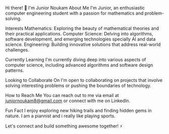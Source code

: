 Hi there! 👋 I'm Junior Noukam
About Me
I'm Junior, an enthusiastic computer engineering student with a passion for mathematics and problem-solving.

Interests
Mathematics: Exploring the beauty of mathematical theories and their practical applications.
Computer Science: Delving into algorithms, software development, and emerging technologies specially AI and data science.
Engineering: Building innovative solutions that address real-world challenges.

Currently Learning
I'm currently diving deep into various aspects of computer science, including advanced algorithms and software design patterns.

Looking to Collaborate On
I'm open to collaborating on projects that involve solving interesting problems or pushing the boundaries of technology.

How to Reach Me
You can reach out to me via email at juniornoukam8@gmail.com or connect with me on LinkedIn.

Fun Fact
I enjoy exploring new hiking trails and finding hidden gems in nature. I am a piannist and i really like playing sports.

Let's connect and build something awesome together! ⚡

